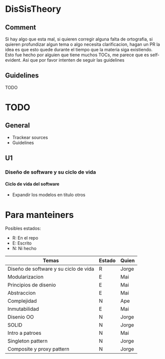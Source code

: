 # DisSisTheory
## Comment
Si hay algo que esta mal, si quieren corregir alguna falta de ortografia, si quieren profundizar algun tema o algo necesita clarificacion, hagan un PR la idea es que esto quede durante el tiempo que la materia siga existiendo.
Esto fue hecho por alguien que tiene muchos TOCs, me parece que es self-evident. Asi que por favor intenten de seguir las guidelines
## Guidelines
TODO

# TODO
## General
- Trackear sources
- Guidelines
## U1
### Diseño de software y su ciclo de vida
#### Ciclo de vida del software
- Expandir los modelos en titulo otros

# Para manteiners
Posibles estados:
- R: En el repo
- E: Escrito
- N: Ni hecho

|Temas | Estado | Quien
|--- | --- | ---|
|Diseño de software y su ciclo de vida|R|Jorge|
|Modularizacion|E|Mai|
|Principios de disenio|E|Mai|
|Abstraccion|E|Mai|
|Complejidad|N|Ape|
|Inmutabilidad|E|Mai|
|Disenio OO|N|Jorge|
|SOLID|N|Jorge|
|Intro a patroes|N|Mai|
|Singleton pattern|N|Jorge|
|Composite y proxy pattern|N|Jorge|


